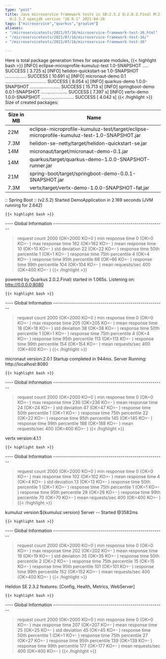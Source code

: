 ```yaml
---
type: "post"
title: Java microservice framework tests in SB:2.5.2 Q:2.0.2.Final M:2.5.9 V:4.1.1
  H:2.3.2 openjdk version "16.0.1" 2021-04-20
tags: ["microservice","quarkus","graalvm"]
aliases:
- "/microservicetests/2021/07/16/microservice-framework-test-16.html"
- "/microservicetests/2021/07/16/microservice-framework-test-16/"
- "/microservicetests/2021/07/16/microservice-framework-test-16"

---
```

 
Here is total package generation times for separate modules,
{{< highlight bash >}}
[INFO] eclipse-microprofile-kumuluz-test 1.0-SNAPSHOT ..... SUCCESS [  3.725 s]
[INFO] helidon-quickstart-se 1.0-SNAPSHOT ................. SUCCESS [ 10.691 s]
[INFO] micronaut-demo 0.1 ................................. SUCCESS [  8.054 s]
[INFO] quarkus-demo 1.0.0-SNAPSHOT ........................ SUCCESS [ 15.713 s]
[INFO] springboot-demo 0.0.1-SNAPSHOT ..................... SUCCESS [  7.397 s]
[INFO] vertx-demo 1.0.0-SNAPSHOT .......................... SUCCESS [  4.042 s]
{{< /highlight >}}
Size of created packages:

| Size in MB |  Name |
|------------|-------|
| 22M | eclipse-microprofile-kumuluz-test/target/eclipse-microprofile-kumuluz-test-1.0-SNAPSHOT.jar |
| 7.3M | helidon-se-netty/target/helidon-quickstart-se.jar |
| 14M | micronaut/target/micronaut-demo-0.1.jar |
| 14M | quarkus/target/quarkus-demo-1.0.0-SNAPSHOT-runner.jar |
| 21M | spring-boot/target/springboot-demo-0.0.1-SNAPSHOT.jar |
| 7.3M | vertx/target/vertx-demo-1.0.0-SNAPSHOT-fat.jar |


:: Spring Boot :: (v2.5.2) Started DemoApplication in 2.169 seconds (JVM running for 2.642)

    {{< highlight bash >}}
---- Global Information --------------------------------------------------------
> request count                                       2000 (OK=2000   KO=0     )
> min response time                                      0 (OK=0      KO=-     )
> max response time                                    162 (OK=162    KO=-     )
> mean response time                                    10 (OK=10     KO=-     )
> std deviation                                         22 (OK=22     KO=-     )
> response time 50th percentile                          1 (OK=1      KO=-     )
> response time 75th percentile                          4 (OK=4      KO=-     )
> response time 95th percentile                         66 (OK=66     KO=-     )
> response time 99th percentile                        104 (OK=104    KO=-     )
> mean requests/sec                                    400 (OK=400    KO=-     )
{{< /highlight >}}

powered by Quarkus 2.0.2.Final) started in 1.065s. Listening on: http://0.0.0.0:8080

    {{< highlight bash >}}
---- Global Information --------------------------------------------------------
> request count                                       2000 (OK=2000   KO=0     )
> min response time                                      0 (OK=0      KO=-     )
> max response time                                    205 (OK=205    KO=-     )
> mean response time                                    18 (OK=18     KO=-     )
> std deviation                                         38 (OK=38     KO=-     )
> response time 50th percentile                          1 (OK=1      KO=-     )
> response time 75th percentile                          4 (OK=4      KO=-     )
> response time 95th percentile                        113 (OK=113    KO=-     )
> response time 99th percentile                        154 (OK=154    KO=-     )
> mean requests/sec                                    400 (OK=400    KO=-     )
{{< /highlight >}}

micronaut version:2.0.1 Startup completed in 944ms. Server Running: http://localhost:8080

    {{< highlight bash >}}
---- Global Information --------------------------------------------------------
> request count                                       2000 (OK=2000   KO=0     )
> min response time                                      0 (OK=0      KO=-     )
> max response time                                    236 (OK=236    KO=-     )
> mean response time                                    24 (OK=24     KO=-     )
> std deviation                                         47 (OK=47     KO=-     )
> response time 50th percentile                          1 (OK=1      KO=-     )
> response time 75th percentile                         22 (OK=22     KO=-     )
> response time 95th percentile                        145 (OK=145    KO=-     )
> response time 99th percentile                        188 (OK=188    KO=-     )
> mean requests/sec                                    400 (OK=400    KO=-     )
{{< /highlight >}}

vertx version:4.1.1

    {{< highlight bash >}}
---- Global Information --------------------------------------------------------
> request count                                       2000 (OK=2000   KO=0     )
> min response time                                      0 (OK=0      KO=-     )
> max response time                                    102 (OK=102    KO=-     )
> mean response time                                     4 (OK=4      KO=-     )
> std deviation                                         13 (OK=13     KO=-     )
> response time 50th percentile                          1 (OK=1      KO=-     )
> response time 75th percentile                          1 (OK=1      KO=-     )
> response time 95th percentile                         28 (OK=28     KO=-     )
> response time 99th percentile                         70 (OK=70     KO=-     )
> mean requests/sec                                    400 (OK=400    KO=-     )
{{< /highlight >}}

kumuluz version:${kumuluz.version} Server -- Started @3582ms

    {{< highlight bash >}}
---- Global Information --------------------------------------------------------
> request count                                       2000 (OK=2000   KO=0     )
> min response time                                      0 (OK=0      KO=-     )
> max response time                                    202 (OK=202    KO=-     )
> mean response time                                    19 (OK=19     KO=-     )
> std deviation                                         35 (OK=35     KO=-     )
> response time 50th percentile                          2 (OK=2      KO=-     )
> response time 75th percentile                         15 (OK=15     KO=-     )
> response time 95th percentile                        101 (OK=101    KO=-     )
> response time 99th percentile                        152 (OK=152    KO=-     )
> mean requests/sec                                    400 (OK=400    KO=-     )
{{< /highlight >}}

Helidon SE 2.3.2 features: [Config, Health, Metrics, WebServer]

    {{< highlight bash >}}
---- Global Information --------------------------------------------------------
> request count                                       2000 (OK=2000   KO=0     )
> min response time                                      0 (OK=0      KO=-     )
> max response time                                    207 (OK=207    KO=-     )
> mean response time                                    25 (OK=25     KO=-     )
> std deviation                                         45 (OK=45     KO=-     )
> response time 50th percentile                          1 (OK=1      KO=-     )
> response time 75th percentile                         27 (OK=27     KO=-     )
> response time 95th percentile                        139 (OK=139    KO=-     )
> response time 99th percentile                        177 (OK=177    KO=-     )
> mean requests/sec                                    400 (OK=400    KO=-     )
{{< /highlight >}}